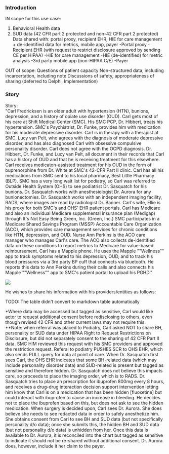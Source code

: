
### Introduction

IN scope for this use case:
1. Behavioral Health data
2. SUD data (42 CFR part 2 protected and non-42 CFR part 2 protected)
Data shared with: portal proxy, recipient EHR, HIE for care management + de-identified data for metrics, mobile app, payer
   -Portal proxy
   -Recipient EHR (with request to restrict disclosure approved by sending CE per HIPAA)
   -HIE for care management
   -HIE (de-identified) for metric analysis
   -3rd party mobile app (non-HIPAA C/E)
   -Payer

OUT of scope:
Questions of patient capacity
Non-structured data, including incarcertation, including note
Discussions of safety, appropriateness of sharing (deferred to Delphi, Implementation)

### Story

Story:					
"Carl Fredricksen is an older adult with hypertension (HTN), bunions, depression, and a history of opiate use disorder (OUD).
Carl gets most of his care at Shift Medical Center (SMC).
His SMC PCP, Dr. Hibbert, treats his hypertension.  SMC's Psychiatrist, Dr. Funke, provides him with medication for his moderate depressive disorder.  Carl is in therapy with a therapist at SMC, Lucy van Pelt, who agrees with the diagnosis of moderate depressive disorder, and has also diagnosed Carl with obsessive compulsive personality disorder.  Carl does not agree with the OCPD diagnosis.  Dr. Hibbert, Dr. Funke, and Lucy van Pelt, all document in their records that Carl has a history of OUD and that he is receiving treatment for this elsewhere.
Carl receives medicaton-assisted treatment for his OUD in the form of buprenorphine from Dr. White at SMC's 42-CFR Part II clinic. 
Carl has all his medications from SMC sent to his local pharmacy, Best Little Pharmacy (BLP).
SMC has a very long wait list for podiatry, so Carl was referred to Outside Health System (OHS) to see podiatrist Dr. Sasquatch for his bunions.  Dr. Sasquatch works with anesthesiologist Dr. Aurora for any bunionectomies.  Dr. Sasquatch works with an independent imaging facility, RADS, where images are read by radiologist Dr. Banner.
Carl's wife, Ellie is his proxy for both SMC's and OHS' EHR patient portals.
Carl has Medicare and also an individual Medicare supplemental insurance plan (Medigap) through It's Not Easy Being Green, Inc. (Green, Inc.)
SMC participates in a Medicare Shared Savings Program (MSSP) Accountable Care Organization (ACO), which provides care management services for chronic conditions like HTN, depression, and OUD.  Nurse Ann Perkins is the ACO care manager who manages Carl's care. The ACO also collects de-identified data on these conditions to report metrics to Medicare for value-based reimbursement.
Carl has a Mapple phone.  He uses the Mapple ""Wellness"" app to track symptoms related to his depression, OUD, and to track his blood pressures via a 3rd party BP cuff that connects via bluetooth.  He reports this data to Ann Perkins during their calls and also connects his Mapple ""Wellness"" app to SMC's patient portal to upload his PGHD."					
                    


<div>
<img src="Picture2.png" caption="Carl">
</div>

                    
He wishes to share his information with his providers/entities as follows:					

TODO: The table didn't convert to markdown table automatically
                    
*Where data may be accessed but tagged as sensitive, Carl would like actor to request additional consent before redisclosing to others, even though revised 42 CFR and other current laws may not require this.					
**Note: when referral was placed to Podiatry, Carl asked NOT to share BH, personality or SUD data under HIPAA Right to Request Restrictions on Disclosure, but did not separately consent to the sharing of 42 CFR Part II data.  SMC HIM reviewed this request with his SMC providers and approved the restriction request.  Referal to podiatry PUSHES SCR to OHS EHR, which also sends PULL query for data at point of care.  When Dr. Sasquatch first sees Carl, the OHS EHR indicates that some BH-related data (which may include personality disorder data) and SUD-related is present but tagged as sensitive and therefore hidden.  Dr. Sasquatch does not believe this impacts care, so proceeds to place the imaging order, which is to RADS.  Dr. Sasquatch tries to place an prescription for ibuprofen 800mg every 8 hours, and receives a drug-drug interaction decision support intervention letting him know that Carl is on a medication that has been hidden [fluoxetine] but could interact with ibuprofen to cause an increase in bleeding.  He decides not to place the ibuprofen based on this, but does not ask to see the hidden medication.  When surgery is decided upon, Carl sees Dr. Aurora.  She does believe she needs to see redacted data in order to safely anesthetize him.  She obtains consent from Carl to see BH and SUD data (but not specifically personality d/o data); once she submits this, the hidden BH and SUD data (but not personality d/o data) is unhidden from her.  Once this data is available to Dr. Aurora, it is reconciled into the chart but tagged as sensitive to indicate it should not be re-shared without additional consent.  Dr. Aurora does, however, include it her claim to the payer.					
